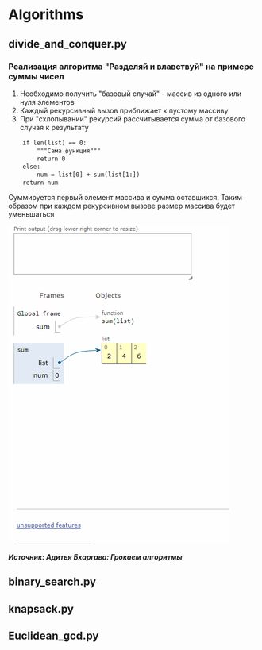# Algorithms
## divide_and_conquer.py 
### Реализация алгоритма "Разделяй и влавствуй" на примере суммы чисел
1. Необходимо получить "базовый случай" - массив из одного или нуля элементов
2. Каждый рекурсивный вызов приближает к пустому массиву 
3. При "схлопывании" рекурсий рассчитывается сумма от базового случая к результату
```
    if len(list) == 0:
        """Сама функция"""
        return 0
    else:
        num = list[0] + sum(list[1:])
    return num
```
Суммируется первый элемент массива и сумма оставшихся.
Таким образом при каждом рекурсивном вызове размер массива будет уменьшаться 

![alt text](screenshots/divide.gif)

***Источник: Адитья Бхаргава: Грокаем алгоритмы***

## binary_search.py

## knapsack.py

## Euclidean_gcd.py
